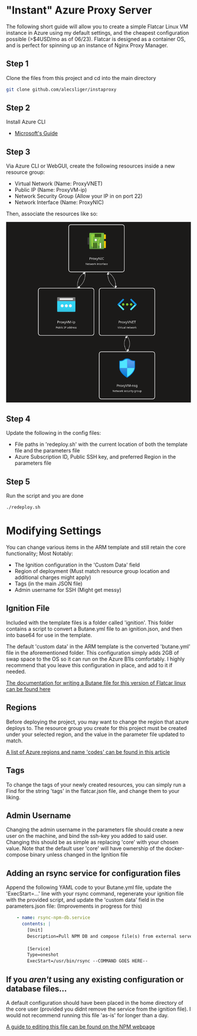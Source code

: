 
# "Instant" Azure Proxy Server
The following short guide will allow you to create a simple Flatcar Linux VM instance in Azure using my default settings, and the cheapest configuration possible (>$4USD/mo as of 06/23). Flatcar is designed as a container OS, and is perfect for spinning up an instance of Nginx Proxy Manager.

## Step 1
Clone the files from this project and cd into the main directory
```bash
git clone github.com/alecsliger/instaproxy
```
## Step 2
Install Azure CLI
- [Microsoft's Guide](https://learn.microsoft.com/en-us/cli/azure/install-azure-cli)

## Step 3
Via Azure CLI or WebGUI, create the following resources inside a new resource group:
- Virtual Network (Name: ProxyVNET)
- Public IP (Name: ProxyVM-ip)
- Network Security Group (Allow your IP in on port 22)
- Network Interface (Name: ProxyNIC)

Then, associate the resources like so:

![ResourceVisualizer](images/diagram.png)

## Step 4
Update the following in the config files:

- File paths in 'redeploy.sh' with the current location of both the template file and the parameters file
- Azure Subscription ID, Public SSH key, and preferred Region in the parameters file

## Step 5

Run the script and you are done

```bash
./redeploy.sh
```

# Modifying Settings

You can change various items in the ARM template and still retain the core functionality; Most Notably:

- The Ignition configuration in the 'Custom Data' field
- Region of deployment (Must match resource group location and additional charges might apply)
- Tags (in the main JSON file)
- Admin username for SSH (Might get messy)

## Ignition File

Included with the template files is a folder called 'ignition'. This folder contains a script to convert a Butane.yml file to an ignition.json, and then into base64 for use in the template. 

The default 'custom data' in the ARM template is the converted 'butane.yml' file in the aforementioned folder. This configuration simply adds 2GB of swap space to the OS so it can run on the Azure B1ls comfortably. I highly recommend that you leave this configuration in place, and add to it if needed. 

[The documentation for writing a Butane file for this version of Flatcar linux can be found here](https://coreos.github.io/butane/config-flatcar-v1_0/)

## Regions

Before deploying the project, you may want to change the region that azure deploys to. The resource group you create for this project must be created under your selected region, and the value in the parameter file updated to match. 

[A list of Azure regions and name 'codes' can be found in this article](https://azuretracks.com/2021/04/current-azure-region-names-reference/)

## Tags

To change the tags of your newly created resources, you can simply run a Find for the string 'tags' in the flatcar.json file, and change them to your liking.

## Admin Username

Changing the admin username in the parameters file should create a new user on the machine, and bind the ssh-key you added to said user. Changing this should be as simple as replacing 'core' with your chosen value. Note that the default user 'core' will have ownership of the docker-compose binary unless changed in the Ignition file

## Adding an rsync service for configuration files

Append the following YAML code to your Butane.yml file, update the 'ExecStart=...' line with your rsync command, regenerate your ignition file with the provided script, and update the 'custom data' field in the parameters.json file: (Improvements in progress for this)

```yaml
    - name: rsync-npm-db.service
      contents: |
        [Unit]
        Description=Pull NPM DB and compose file(s) from external server

        [Service]
        Type=oneshot
        ExecStart=/usr/bin/rsync --COMMAND GOES HERE--
```
## If you *aren't* using any existing configuration or database files...
A default configuration should have been placed in the home directory of the core user (provided you didnt remove the service from the ignition file). I would not recommend running this file 'as-is' for longer than a day.

[A guide to editing this file can be found on the NPM webpage](https://nginxproxymanager.com/setup/#running-the-app)